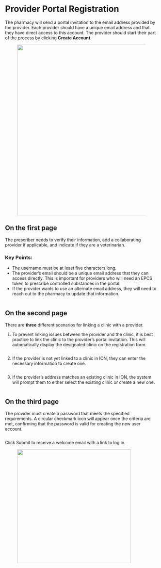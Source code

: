 # Provider Portal Registration

The pharmacy will send a portal invitation to the email address provided by the provider. Each provider should have a unique email address and that they have direct access to this account. The provider should start their part of the process by clicking **Create Account**.&#x20;

<figure><img src="https://lh7-rt.googleusercontent.com/docsz/AD_4nXfrTIBRuZzMbe3qr3pYwfyDmMRt1vqE6b4YaFQqSSv5tuwhad1jTmd0T_HnHfqEaQwGGhi-_Qh2eIZyQPX3K6hzeT6crmMpyB3fPiSlNibaTx1TrvfG9ARvZzL4PzT7umsDsdZqBjnVgpAPlGiBA4lLskCM?key=6cF3gKsDKR3iiUrbOyiI9-K0" alt="" width="563"><figcaption></figcaption></figure>

## On the first page

The prescriber needs to verify their information, add a collaborating provider if applicable, and indicate if they are a veterinarian.

### Key Points:&#x20;

* The username must be at least five characters long.&#x20;
* The provider’s email should be a unique email address that they can access directly. This is important for providers who will need an EPCS token to prescribe controlled substances in the portal.
* If the provider wants to use an alternate email address, they will need to reach out to the pharmacy to update that information.

<figure><img src="https://lh7-rt.googleusercontent.com/docsz/AD_4nXe2_jUCFjECqY7fjgYx20SWxnw70qY8qyOqiLbdTe8E82jQgUhOuqj_X2QMhmfngpydpImjED4fzqXGUc-cWvuI8wO40UwtBKoVRn1uNGudLyUYh-oVMk1Iy0EKPcX7EwLYwPDVcgNruLZrlYv1oy0oyKGt?key=6cF3gKsDKR3iiUrbOyiI9-K0" alt=""><figcaption></figcaption></figure>

## On the second page

There are **three** different scenarios for linking a clinic with a provider.&#x20;

1. To prevent linking issues between the provider and the clinic, it is best practice to link the clinic to the provider’s portal invitation. This will automatically display the designated clinic on the registration form.

<figure><img src="https://lh7-rt.googleusercontent.com/docsz/AD_4nXenp-w7NmurQqjUsHyLVZXzY9oQlEuWeRUdgKXHiQ1Uca7MMBt6Bkqud-oWwLBB4PDwX2V_t3SOXgGwMTaLK7_CAeGiqyk9-6At4aOqGYWk-YLzlF3Zn5YZsPXMtt7mymD2H6ZLyFfDQipT3b2_fUfLbNI?key=6cF3gKsDKR3iiUrbOyiI9-K0" alt=""><figcaption></figcaption></figure>

2. If the provider is not yet linked to a clinic in ION, they can enter the necessary information to create one.

<figure><img src="https://lh7-rt.googleusercontent.com/docsz/AD_4nXebPcx78uzEpvOpaZ-ukbTuYw8UVpKaOITq33ntC5HO7oiTuVjbdJSb9F9BYM9pZsyHiGP8QBYnq6V9075tjj5KyyYIhLQYRY91wSHaCE8HnPbBdUUgKCVPek54OdhFuQFZ_hk1FhwW8fcP8zFnFkEfwU5_?key=6cF3gKsDKR3iiUrbOyiI9-K0" alt=""><figcaption></figcaption></figure>

3. If the provider’s address matches an existing clinic in ION, the system will prompt them to either select the existing clinic or create a new one.

<figure><img src="https://lh7-rt.googleusercontent.com/docsz/AD_4nXf6YGf66vb-oMYoedE1GK3XgKtlhxUVUyw9Rvd02quhaWknrpx56_Cet94NsRteUVXA01Osr5H3lZRwV5RkEFZLPgwwnS8ZVN-alNVnAae9PX6DfmxYW5fDZbI4M6vUUayqIJ-nhZ5-qo48Vh5VUJpQ4hE?key=6cF3gKsDKR3iiUrbOyiI9-K0" alt=""><figcaption></figcaption></figure>

## On the third page

The provider must create a password that meets the specified requirements. A circular checkmark icon will appear once the criteria are met, confirming that the password is valid for creating the new user account.

<figure><img src="https://lh7-rt.googleusercontent.com/docsz/AD_4nXeqSp1EgdK2uHuqATYBGEn87YmZiDb5cBAiXQ02lnr6kMqfNUAJCUDjBWO2MTaTiSeLbRheNexTwuGJtIZQxOKkHY7RLSRKJoVGlzDeTmSto_CXBS0xwh5pgYKR6igbPNpmiyWfwmmVTtaxqmWa-2K1yVM?key=6cF3gKsDKR3iiUrbOyiI9-K0" alt=""><figcaption></figcaption></figure>

Click Submit to receive a welcome email with a link to log in.

<figure><img src="https://lh7-rt.googleusercontent.com/docsz/AD_4nXdNJ-pqFfAEmyftF5QhrgA9EAAgtpJZ6VafBv9NAY8qkgzz231XJ098H1LxBLaw41SsWSm_yjxuYvP5EoVcv7R8lsY4R2ykotKDmZVigqSO82xALBUSbC8Nt3RVFh_6QcwluxTf1kely3z8LOXI4YyzISNo?key=6cF3gKsDKR3iiUrbOyiI9-K0" alt="" width="375"><figcaption></figcaption></figure>



